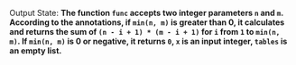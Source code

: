 Output State: **The function `func` accepts two integer parameters `n` and `m`. According to the annotations, if `min(n, m)` is greater than 0, it calculates and returns the sum of `(n - i + 1) * (m - i + 1)` for `i` from `1` to `min(n, m)`. If `min(n, m)` is 0 or negative, it returns `0`, `x` is an input integer, `tables` is an empty list.**